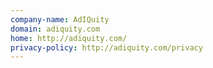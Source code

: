 ```yaml
---
company-name: AdIQuity
domain: adiquity.com
home: http://adiquity.com/
privacy-policy: http://adiquity.com/privacy
---
```




